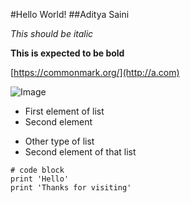 #Hello World!
##Aditya Saini

*This should be italic*

**This is expected to be bold**

[https://commonmark.org/](http://a.com)

![Image](http://url/a.png)

* First element of list
* Second element

- Other type of list
- Second element of that list

```
# code block
print 'Hello'
print 'Thanks for visiting'
```
